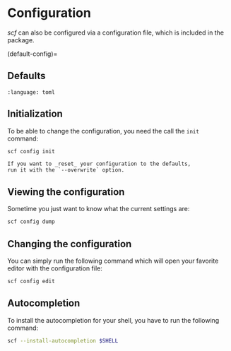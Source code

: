 # Configuration

_scf_ can also be configured via a configuration file, which is included in the package.

(default-config)=
## Defaults

```{literalinclude} ../scf/settings.toml
:language: toml
```

## Initialization

To be able to change the configuration, you need the call the `init` command:

```bash
scf config init
```

```{note}
If you want to _reset_ your configuration to the defaults,
run it with the `--overwrite` option.
```

## Viewing the configuration

Sometime you just want to know what the current settings are:

```bash
scf config dump
```

## Changing the configuration

You can simply run the following command which will open your favorite editor
with the configuration file:

```bash
scf config edit
```

## Autocompletion

To install the autocompletion for your shell, you have to run the following command:

```bash
scf --install-autocompletion $SHELL
```
